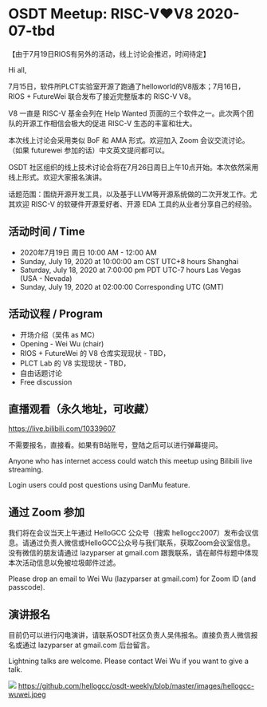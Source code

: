 # OSDT Meetup: RISC-V❤️V8 2020-07-tbd

【由于7月19日RIOS有另外的活动，线上讨论会推迟，时间待定】

Hi all,

7月15日，软件所PLCT实验室开源了跑通了helloworld的V8版本；7月16日，RIOS + FutureWei 联合发布了接近完整版本的 RISC-V V8。

V8 一直是 RISC-V 基金会列在 Help Wanted 页面的三个软件之一。此次两个团队的开源工作相信会极大的促进 RISC-V 生态的丰富和壮大。

本次线上讨论会采用类似 BoF 和 AMA 形式。欢迎加入 Zoom 会议交流讨论。（如果 futurewei 参加的话）中文英文提问都可以。

OSDT 社区组织的线上技术讨论会将在7月26日周日上午10点开始。本次依然采用线上形式。欢迎大家报名演讲。

话题范围：围绕开源开发工具，以及基于LLVM等开源系统做的二次开发工作。尤其欢迎 RISC-V 的软硬件开源爱好者、开源 EDA 工具的从业者分享自己的经验。

## 活动时间 / Time

- 2020年7月19日 周日 10:00 AM - 12:00 AM
- Sunday, July 19, 2020 at 10:00:00 am	CST	UTC+8 hours Shanghai
- Saturday, July 18, 2020 at 7:00:00 pm	PDT	UTC-7 hours Las Vegas (USA - Nevada)
- Sunday, July 19, 2020 at 02:00:00 Corresponding UTC (GMT)

## 活动议程 / Program

- 开场介绍（吴伟 as MC）
- Opening - Wei Wu (chair)
- RIOS + FutureWei 的 V8 仓库实现现状 - TBD，
- PLCT Lab 的 V8 实现现状 - TBD，
- 自由话题讨论
- Free discussion

## 直播观看（永久地址，可收藏）

https://live.bilibili.com/10339607

不需要报名，直接看。如果有B站账号，登陆之后可以进行弹幕提问。

Anyone who has internet access could watch this meetup using Bilibili live streaming.

Login users could post questions using DanMu feature.

## 通过 Zoom 参加

我们将在会议当天上午通过 HelloGCC 公众号（搜索 hellogcc2007）发布会议信息。请通过负责人微信或HelloGCC公众号与我们联系，获取Zoom会议室信息。没有微信的朋友请通过 lazyparser at gmail.com 跟我联系，请在邮件标题中体现本次活动信息以免被垃圾邮件过滤。

Please drop an email to Wei Wu (lazyparser at gmail.com) for Zoom ID (and passcode).

## 演讲报名

目前仍可以进行闪电演讲，请联系OSDT社区负责人吴伟报名。直接负责人微信报名或通过 lazyparser at gmail.com 后台留言。

Lightning talks are welcome. Please contact Wei Wu if you want to give a talk.

![](https://github.com/hellogcc/osdt-weekly/blob/master/images/hellogcc-wuwei.jpeg)
https://github.com/hellogcc/osdt-weekly/blob/master/images/hellogcc-wuwei.jpeg
